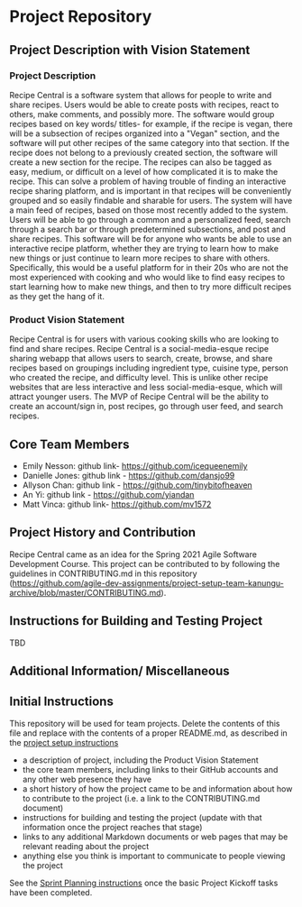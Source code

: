 # Project Repository

## Project Description with Vision Statement

### Project Description

Recipe Central is a software system that allows for people to write and share recipes. Users would be able to create posts with recipes, react to others, make comments, and possibly more. The software would group recipes based on key words/ titles- for example, if the recipe is vegan, there will be a subsection of recipes organized into a "Vegan" section, and the software will put other recipes of the same category into that section. If the recipe does not belong to a previously created section, the software will create a new section for the recipe. The recipes can also be tagged as easy, medium, or difficult on a level of how complicated it is to make the recipe. This can solve a problem of having trouble of finding an interactive recipe sharing platform, and is important in that recipes will be conveniently grouped and so easily findable and sharable for users. The system will have a main feed of recipes, based on those most recently added to the system. Users will be able to go through a common and a personalized feed, search through a search bar or through predetermined subsections, and post and share recipes. This software will be for anyone who wants be able to use an interactive recipe platform, whether they are trying to learn how to make new things or just continue to learn more recipes to share with others. Specifically, this would be a useful platform for in their 20s who are not the most experienced with cooking and who would like to find easy recipes to start learning how to make new things, and then to try more difficult recipes as they get the hang of it.

### Product Vision Statement

Recipe Central is for users with various cooking skills who are looking to find and share recipes. Recipe Central is a social-media-esque recipe sharing webapp that allows users to search, create, browse, and share recipes based on groupings including ingredient type, cuisine type, person who created the recipe, and difficulty level. This is unlike other recipe websites that are less interactive and less social-media-esque, which will attract younger users. The MVP of Recipe Central will be the ability to create an account/sign in, post recipes, go through user feed, and search recipes.


## Core Team Members

- Emily Nesson: github link- https://github.com/icequeenemily
- Danielle Jones: github link - https://github.com/dansjo99
- Allyson Chan: github link - https://github.com/tinybitofheaven
- An Yi: github link - https://github.com/yiandan
- Matt Vinca: github link- https://github.com/mv1572

## Project History and Contribution

Recipe Central came as an idea for the Spring 2021 Agile Software Development Course. This project can be contributed to by following the guidelines in CONTRIBUTING.md in this repository (https://github.com/agile-dev-assignments/project-setup-team-kanungu-archive/blob/master/CONTRIBUTING.md).

## Instructions for Building and Testing Project

TBD

## Additional Information/ Miscellaneous




## Initial Instructions

This repository will be used for team projects. Delete the contents of this file and replace with the contents of a proper README.md, as described in the [project setup instructions](./project-setup-instructions.md)

- a description of project, including the Product Vision Statement
- the core team members, including links to their GitHub accounts and any other web presence they have
- a short history of how the project came to be and information about how to contribute to the project (i.e. a link to the CONTRIBUTING.md document)
- instructions for building and testing the project (update with that information once the project reaches that stage)
- links to any additional Markdown documents or web pages that may be relevant reading about the project
- anything else you think is important to communicate to people viewing the project

See the [Sprint Planning instructions](./sprint-planning-instructions.md) once the basic Project Kickoff tasks have been completed.
